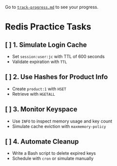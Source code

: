 Go to [`track-progress.md`](../../README.md) to see your progress.

# Redis Practice Tasks

## [ ] 1. Simulate Login Cache
- Set `session:user:jc` with TTL of 600 seconds
- Validate expiration with `TTL`

## [ ] 2. Use Hashes for Product Info
- Create `product:1` with `HSET`
- Retrieve with `HGETALL`

## [ ] 3. Monitor Keyspace
- Use `INFO` to inspect memory usage and key count
- Simulate cache eviction with `maxmemory-policy`

## [ ] 4. Automate Cleanup
- Write a Bash script to delete expired keys
- Schedule with `cron` or simulate manually
